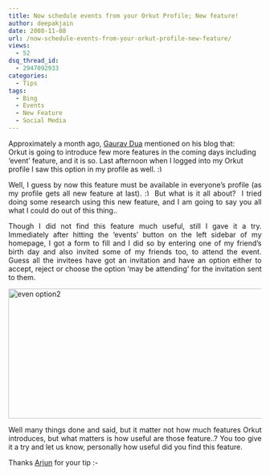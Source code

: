 ```yaml
---
title: Now schedule events from your Orkut Profile; New feature!
author: deepakjain
date: 2008-11-08
url: /now-schedule-events-from-your-orkut-profile-new-feature/
views:
  - 52
dsq_thread_id:
  - 2947092933
categories:
  - Tips
tags:
  - Bing
  - Events
  - New Feature
  - Social Media
---
```

Approximately a month ago, <a href="http://www.orkutplus.net/2008/10/introducing-orkut-events-set-up-and-invite-friends-on-your-birthday-bash-on-orkut.html" onclick="_gaq.push(['_trackEvent', 'outbound-article', 'http://www.orkutplus.net/2008/10/introducing-orkut-events-set-up-and-invite-friends-on-your-birthday-bash-on-orkut.html', 'Gaurav Dua']);" >Gaurav Dua</a> mentioned on his blog that:  
Orkut is going to introduce few more features in the coming days including &#8216;event&#8217; feature, and it is so. Last afternoon when I logged into my Orkut profile I saw this option in my profile as well. <img src="http://devilsworkshop.org/wp-includes/images/smilies/simple-smile.png" alt=":)" class="wp-smiley" style="height: 1em; max-height: 1em;" />

<p align="justify">
  Well, I guess by now this feature must be available in everyone&#8217;s profile (as my profile gets all new feature at last). <img src="http://devilsworkshop.org/wp-includes/images/smilies/simple-smile.png" alt=":)" class="wp-smiley" style="height: 1em; max-height: 1em;" /> But what is it all about?  I tried doing some research using this new feature, and I am going to say you all what I could do out of this thing..
</p>

<p align="justify">
  Though I did not find this feature much useful, still I gave it a try. Immediately after hitting the &#8216;events&#8217; button on the left sidebar of my homepage, I got a form to fill and I did so by entering one of my friend&#8217;s birth day and also invited some of my friends too, to attend the event. Guess all the invitees have got an invitation and have an option either to accept, reject or choose the option &#8216;may be attending&#8217; for the invitation sent to them.
</p>

<img class="wp-image-50573" style="border-right: 0px;border-top: 0px;border-left: 0px;border-bottom: 0px" src="http://cdn.devilsworkshop.org/files/2008/11/even-option2.jpg" border="0" alt="even option2" width="631" height="258" />

<p align="justify">
  Well many things done and said, but it matter not how much features Orkut introduces, but what matters is how useful are those feature..? You too give it a try and let us know, personally how useful did you find this feature.
</p>

Thanks [Arjun][1] for your tip <img src="http://devilsworkshop.org/wp-includes/images/smilies/simple-smile.png" alt=":-)" class="wp-smiley" style="height: 1em; max-height: 1em;" />

 [1]: http://devilsworkshop.org/author/arjunskumar47/
